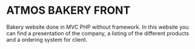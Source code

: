 # ATMOS BAKERY FRONT

Bakery website done in MVC PHP without framework. In this website you can find a presentation of the company, a listing of the different products and a ordering system for client.
